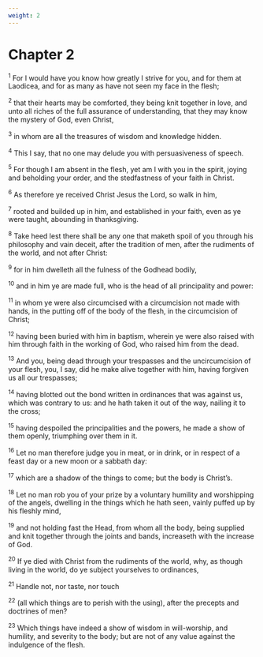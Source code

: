 ```yaml
---
weight: 2
---
```


# Chapter 2

<sup>1</sup> For I would have you know how greatly I strive for you, and for them at Laodicea, and for as many as have not seen my face in the flesh; 

<sup>2</sup> that their hearts may be comforted, they being knit together in love, and unto all riches of the full assurance of understanding, that they may know the mystery of God, even Christ, 

<sup>3</sup> in whom are all the treasures of wisdom and knowledge hidden. 

<sup>4</sup> This I say, that no one may delude you with persuasiveness of speech. 

<sup>5</sup> For though I am absent in the flesh, yet am I with you in the spirit, joying and beholding your order, and the stedfastness of your faith in Christ. 

<sup>6</sup> As therefore ye received Christ Jesus the Lord, so walk in him, 

<sup>7</sup> rooted and builded up in him, and established in your faith, even as ye were taught, abounding in thanksgiving. 

<sup>8</sup> Take heed lest there shall be any one that maketh spoil of you through his philosophy and vain deceit, after the tradition of men, after the rudiments of the world, and not after Christ: 

<sup>9</sup> for in him dwelleth all the fulness of the Godhead bodily, 

<sup>10</sup> and in him ye are made full, who is the head of all principality and power: 

<sup>11</sup> in whom ye were also circumcised with a circumcision not made with hands, in the putting off of the body of the flesh, in the circumcision of Christ; 

<sup>12</sup> having been buried with him in baptism, wherein ye were also raised with him through faith in the working of God, who raised him from the dead. 

<sup>13</sup> And you, being dead through your trespasses and the uncircumcision of your flesh, you, I say, did he make alive together with him, having forgiven us all our trespasses; 

<sup>14</sup> having blotted out the bond written in ordinances that was against us, which was contrary to us: and he hath taken it out of the way, nailing it to the cross; 

<sup>15</sup> having despoiled the principalities and the powers, he made a show of them openly, triumphing over them in it. 

<sup>16</sup> Let no man therefore judge you in meat, or in drink, or in respect of a feast day or a new moon or a sabbath day: 

<sup>17</sup> which are a shadow of the things to come; but the body is Christ’s. 

<sup>18</sup> Let no man rob you of your prize by a voluntary humility and worshipping of the angels, dwelling in the things which he hath seen, vainly puffed up by his fleshly mind, 

<sup>19</sup> and not holding fast the Head, from whom all the body, being supplied and knit together through the joints and bands, increaseth with the increase of God. 

<sup>20</sup> If ye died with Christ from the rudiments of the world, why, as though living in the world, do ye subject yourselves to ordinances, 

<sup>21</sup> Handle not, nor taste, nor touch 

<sup>22</sup> (all which things are to perish with the using), after the precepts and doctrines of men? 

<sup>23</sup> Which things have indeed a show of wisdom in will-worship, and humility, and severity to the body; but are not of any value against the indulgence of the flesh. 


